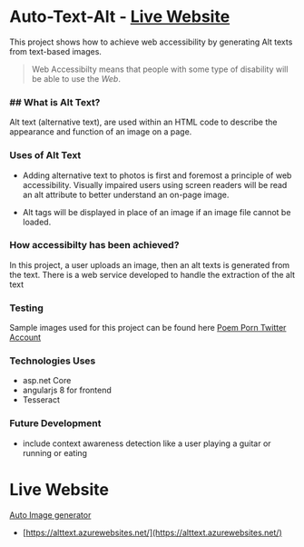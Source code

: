 
# Auto-Text-Alt - [Live Website](https://alttext.azurewebsites.net/)

This project shows how to achieve web accessibility by generating Alt texts from text-based images.
>Web Accessibilty means that people with some type of disability will be able to use the _Web_.
### ## What is Alt Text?
Alt text (alternative text), are used within an HTML code to describe the appearance and function of an image on a page.
### Uses of Alt Text
- Adding alternative text to photos is first and foremost a principle of web accessibility. Visually impaired users using screen readers will be read an alt attribute to better understand an on-page image.

-  Alt tags will be displayed in place of an image if an image file cannot be loaded.

### How accessibilty has been achieved?
In this project, a user uploads an image, then an alt texts is generated from the text. There is a web service developed to handle the extraction of the alt text
### Testing
Sample images used for this project can be found here [Poem Porn Twitter Account](https://twitter.com/PoemPorns)
### Technologies Uses
- asp.net Core
- angularjs 8 for frontend
-  Tesseract

### Future Development
- include context awareness detection like a user playing a guitar or running or eating

# Live Website
[Auto Image generator]([https://alttext.azurewebsites.net/](https://alttext.azurewebsites.net/))

- [https://alttext.azurewebsites.net/](https://alttext.azurewebsites.net/)
